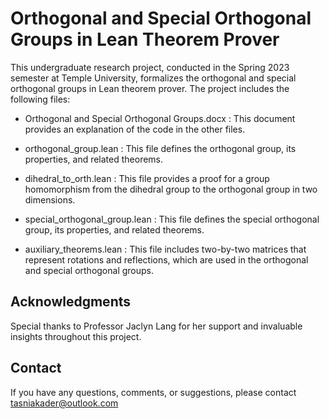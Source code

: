 # Orthogonal and Special Orthogonal Groups in Lean Theorem Prover

This undergraduate research project, conducted in the Spring 2023 semester at Temple University, formalizes the orthogonal and special orthogonal groups in Lean theorem prover. The project includes the following files:

* Orthogonal and Special Orthogonal Groups.docx : This document provides an explanation of the code in the other files.

* orthogonal_group.lean : This file defines the orthogonal group, its properties, and related theorems.

* dihedral_to_orth.lean : This file provides a proof for a group homomorphism from the dihedral group to the orthogonal group in two dimensions.

* special_orthogonal_group.lean : This file defines the special orthogonal group, its properties, and related theorems.

* auxiliary_theorems.lean : This file includes two-by-two matrices that represent rotations and reflections, which are used in the orthogonal and special orthogonal groups.


## Acknowledgments

Special thanks to Professor Jaclyn Lang for her support and invaluable insights throughout this project.


## Contact

If you have any questions, comments, or suggestions, please contact 
tasniakader@outlook.com

